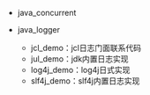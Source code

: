 - java_concurrent

- java_logger
    - jcl_demo：jcl日志门面联系代码
    - jul_demo：jdk内置日志实现
    - log4j_demo：log4j日式实现
    - slf4j_demo：slf4j内置日志实现


